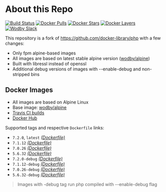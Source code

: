 # About this Repo

[![Build Status](https://travis-ci.org/wodby/base-php.svg?branch=master)](https://travis-ci.org/wodby/base-php)
[![Docker Pulls](https://img.shields.io/docker/pulls/wodby/base-php.svg)](https://hub.docker.com/r/wodby/base-php)
[![Docker Stars](https://img.shields.io/docker/stars/wodby/base-php.svg)](https://hub.docker.com/r/wodby/base-php)
[![Docker Layers](https://images.microbadger.com/badges/image/wodby/base-php.svg)](https://microbadger.com/images/wodby/base-php)
[![Wodby Slack](http://slack.wodby.com/badge.svg)](http://slack.wodby.com)

This repository is a fork of https://github.com/docker-library/php with a few changes:

* Only fpm alpine-based images
* All images are based on latest stable alpine version ([wodby/alpine](https://github.com/wodby/alpine))
* Built with libressl instead of openssl
* Additional debug versions of images with --enable-debug and non-stripped bins

## Docker Images

* All images are based on Alpine Linux
* Base image: [wodby/alpine](https://github.com/wodby/alpine)
* [Travis CI builds](https://travis-ci.org/wodby/base-php) 
* [Docker Hub](https://hub.docker.com/r/wodby/base-php)

Supported tags and respective `Dockerfile` links:

* `7.2.0`, `latest` [_(Dockerfile)_](https://github.com/wodby/base-php/tree/master/7.2/alpine3.6/fpm/Dockerfile.wodby)
* `7.1.12` [_(Dockerfile)_](https://github.com/wodby/base-php/tree/master/7.1/alpine3.4/fpm/Dockerfile.wodby)
* `7.0.26` [_(Dockerfile)_](https://github.com/wodby/base-php/tree/master/7.0/alpine3.4/fpm/Dockerfile.wodby)
* `5.6.32` [_(Dockerfile)_](https://github.com/wodby/base-php/tree/master/5.6/alpine3.4/fpm/Dockerfile.wodby)
* `7.2.0-debug` [_(Dockerfile)_](https://github.com/wodby/base-php/tree/master/7.2/alpine3.6/fpm/Dockerfile.wodby)
* `7.1.12-debug` [_(Dockerfile)_](https://github.com/wodby/base-php/tree/master/7.1/alpine3.4/fpm/Dockerfile.wodby)
* `7.0.26-debug` [_(Dockerfile)_](https://github.com/wodby/base-php/tree/master/7.0/alpine3.4/fpm/Dockerfile.wodby)
* `5.6.32-debug` [_(Dockerfile)_](https://github.com/wodby/base-php/tree/master/5.6/alpine3.4/fpm/Dockerfile.wodby)

> Images with -debug tag run php compiled with --enable-debug flag
